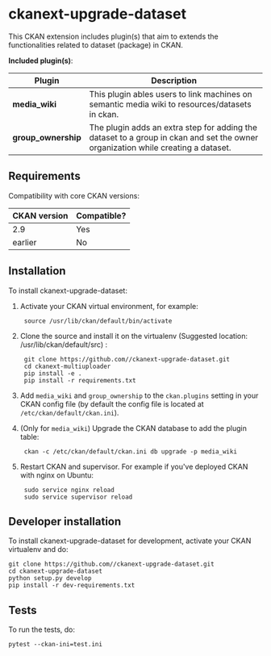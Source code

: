# ckanext-upgrade-dataset

This CKAN extension includes plugin(s) that aim to extends the functionalities related to dataset (package) in CKAN. 

**Included plugin(s)**:

| Plugin    | Description   |
| --------------- | ------------- |
|  **media_wiki** | This plugin  ables users to link machines on semantic media wiki to resources/datasets in ckan.    |
| **group_ownership** | The plugin adds an extra step for adding the dataset to a group in ckan and set the owner organization while creating a dataset.           |



## Requirements

Compatibility with core CKAN versions:

| CKAN version    | Compatible?   |
| --------------- | ------------- |
|  2.9 | Yes    |
| earlier | No |           |



## Installation

To install ckanext-upgrade-dataset:

1. Activate your CKAN virtual environment, for example:

        source /usr/lib/ckan/default/bin/activate

2. Clone the source and install it on the virtualenv (Suggested location: /usr/lib/ckan/default/src)
:

        git clone https://github.com//ckanext-upgrade-dataset.git
        cd ckanext-multiuploader
        pip install -e .
        pip install -r requirements.txt

3. Add `media_wiki` and `group_ownership` to the `ckan.plugins` setting in your CKAN
   config file (by default the config file is located at
   `/etc/ckan/default/ckan.ini`).

4. (Only for `media_wiki`) Upgrade the CKAN database to add the plugin table:

        ckan -c /etc/ckan/default/ckan.ini db upgrade -p media_wiki

4. Restart CKAN and supervisor. For example if you've deployed CKAN with nginx on Ubuntu:

        sudo service nginx reload
        sudo service supervisor reload



## Developer installation

To install ckanext-upgrade-dataset for development, activate your CKAN virtualenv and
do:

    git clone https://github.com//ckanext-upgrade-dataset.git
    cd ckanext-upgrade-dataset
    python setup.py develop
    pip install -r dev-requirements.txt


## Tests

To run the tests, do:

    pytest --ckan-ini=test.ini


